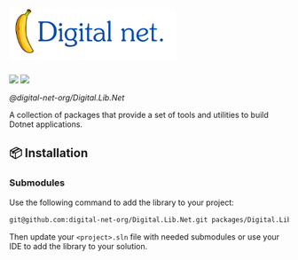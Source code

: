<h1>
    <img width="300" src="https://raw.githubusercontent.com/digital-net-org/.github/refs/heads/master/assets/logo_v2025.svg">
</h1>
<div justify="center">
    <a href="https://dotnet.microsoft.com/en-us/languages/csharp"><img src="https://img.shields.io/badge/C%23-blue.svg?color=622075"></a>
    <a href="https://learn.microsoft.com/en-us/dotnet/core/whats-new/dotnet-9/overview?WT.mc_id=dotnet-35129-website"><img src="https://img.shields.io/badge/Dotnet-blue.svg?color=4f2bce"></a>
</div>

_@digital-net-org/Digital.Lib.Net_

A collection of packages that provide a set of tools and utilities to build Dotnet applications.

## :package: Installation

### Submodules

Use the following command to add the library to your project:
```bash
git@github.com:digital-net-org/Digital.Lib.Net.git packages/Digital.Lib
```

Then update your `<project>.sln` file with needed submodules or use your IDE to add the library to your solution.
